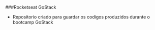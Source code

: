 ###Rocketseat GoStack

- Repositorio criado para guardar os codigos produzidos durante o bootcamp GoStack

